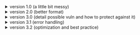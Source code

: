 <details>
  <summary>version 1.0 (a little bit messy)</summary>

on server side:

- declare and initialize bind_addr
- declare and initialize bind_port
<details>
  <summary> func main: </summary>

  - declare server tcp file descriptor
  - call create socket and initialize tcp fd with return value from this func
  - checking error after calling create socket
  - start event loop and pass the tcp fd as param
  - close tcp fd and exit program
</details>

<details>
  <summary> func create socket that return tcp fd: </summary>

  - declare the server socket address with struct sockaddr_in
  - declare the ret variable for error handling
  - declare tcp file descriptor to handle socket
  - intialize the tcp fd with return value from calling socket syscall
    - passing address family IPv4 (AF_INET) constant as first param
    - passing socket type tcp (SOCK_STREAM) constant as second param
    - passing internet protocol type (IPPROTO_TCP) constant as third param
  - checking error after create socket and return -1 if error
  - initialize `socketaddr_in` with memset
  - assign AF_INET (address family for IPv4) constant to sin_family property from `socketaddr_in`
  - convert bind address string to binary - with help of func inet_pton from library
    - assign `socketaddr_in.sin_addr` by passing the `socketaddr_in.sin_addr` as third parameter to inet_pton
  - check for error from return value of inet_pton
  - if error, close the tcp fd and return -1
  - convert bind port's byte order to big endian with func htons and assign `socketaddr_in.sin_port` from return value of htons
  - binding with bind syscall
    - assign ret var from return value of bind
    - casting the struct `socketaddr_in` to generic struct `socketaddr`
  - check for error, if error close the tcp fd and return -1
  - listen to incoming request by calling listen syscall and assign ret var from return value of listen
  - check for error, if error close the tcp fd and return -1
  - return tcp fd
</details>

<details>
  <summary> func start event loop </summary>

  - declare ret var
  - loop with while
    - initialize ret var with return value from run_event_loop func
      - pass tcp fd as parameter of run_event_loop
    - check for an error or exit signal, and break if the conditions are met
</details>

<details>
  <summary> func run event loop </summary>

  - declare the client socket address with struct sockaddr_in
  - declare the address length with socklen_t
  - declare the client tcp fd
  - optional section
    - declare the client address in the form of string
    - declare client port
  - initialize address length with `sizeof(socklen_t)`
  - waiting for connection from client by accept func from syscall

    - casting the struct `socketaddr_in` to generic struct `socketaddr`
    - passing tcp fd as first param
    - passing generic sockaddr as second param
    - passing address length as third param

  - initialize client fd by return value from accept
  - check error by client fd and return -1 if error
  - optional section

    - use inet_ntop and ntohs to make the data readable on your machine/host
    - and printf the result of inet_ntop and ntohs

  - call receive data func
    - pass the client fd as param
  - close the client fd
  - return 0 if there's no error
</details>

<details>
  <summary> func receive data </summary>

  - declare pointer data with simple custom protocol from struct data
  - declare ret var for checking purposes
  - allocate pointer data with malloc
  - checking malloc error
  - do a looping with while
    - waiting message from client with recv syscall
    - initialize ret var with return value from recv
    - check error, break if error
    - check if client disconnected, break if disconnected
    - call interpret message (to interpret client message)
      - pass pointer data
    - call get input and send
      - pass client fd and pointer data
      - check for return value
        - if true then break the loop
  - free the data memory
</details>

on both-side:

- declare and initialize struct `data` as super simple protocol
<details>
  <summary> func interpret message </summary>
  
  - assign len with ordered byte from htons
  - add null char from msg to terminate string
  - then you be able to print the client msg
</details>

<details>
  <summary> func get input and send </summary>
  
  - declare len var to store msg length
  - call fgets to enter the message from stdin
    - pass msg as first param
    - and the size of msg as second param
    - and the source (stdin)
    - check the return value
      - if false (indicate EOF) return -1
  - count length msg with strlen and assign it to len var
  - check the last index of msg with \n char
    - assign last index of msg with null to terminate string
    - decrement len var
  - check if the msg is empty (len var eq 0)
    - return 0 (don't send data to dest)
  - if msg exit return -1
  - reorder byte of len with htons
  - call send data to dest
    - passing dest fd
    - passing pointer data
  - return 0 to continue iterate the loop
</details>

<details>
  <summary> func send data to dest </summary>
  
  - declare ret for checking
  - call send syscall
    - initialize ret with return value
    - pass the proper param
  - check if ret var indicate error
    - return -1 if error
  - return 0 if not
</details>

on client:

- declare and initialize server_addr
- declare and initialize server_port
<details>
  <summary> func main </summary>
  
  - kurang lebih sama kek server
</details>

<details>
  <summary> func create_socket_and_connect </summary>
  
  - kurang lebih sama kek server
  - but instead of create, bind, and listen. just create and connect
</details>

<details>
  <summary> func start_chat </summary>
  
  - event loop happens here
</details>

additional function from lib:

- inet_pton presentation to network | string to binary
- inet_ntop binary to string
- htons manipulate endianness

</details>

<details>
  <summary>version 2.0 (better format)</summary>

  ## This software consists of client and server, whereas the server act as (...) and client act as (...)

  ### how it works

  <details>
    <summary>general</summary>

  - define simple protocol to construct the packet.

  </details>

  <details>
    <summary>on the client side</summary>

  - setup client
    - create FD with socket
    - connect to the server
  - initialize needed data
  - start event loop
    - get input from user and store it
      - construct the packet to be sent 
      - send the packet to the server
    - receive message from other client through server
      - decode/transform/extact/whatever the packet
      - read it

  </details>

  <details>
    <summary>on the server side</summary>

  - setup server
    - create FD with socket
    - bind the port
    - start listen the incoming request
  - initialize needed data
  - start event loop
    - accept connection from the first request on queue
    - receive the payload data (packet message)
      - decode/transform/extact/whatever the packet
      - read it and store to history chat
      - send the packet to other clients (broadcast)
  </details>
  <hr/>
</details>

<details>
  <summary>version 3.0 (detail possible vuln and how to protect against it)</summary>
  coming soon.
</details>

<details>
  <summary>version 3.1 (error handling)</summary>

  - funfact: it's a little bit unique that both server and client dispatch the disconnect event on recv syscall, so we need to handle it to prevent infinite loop
</details>

<details>
  <summary>version 3.2 (optimization and best practice)</summary>
  
  ### key takeaways
  - memory management
    - memory layouting
    - choose the right data structure
</details>